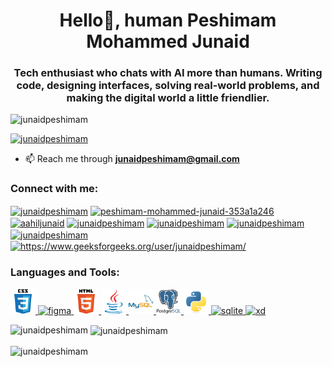 <h1 align="center">Hello👋, human Peshimam Mohammed Junaid</h1>
<h3 align="center">Tech enthusiast who chats with AI more than humans. Writing code, designing interfaces, solving real-world problems, and making the digital world a little friendlier.</h3>

<p align="left"> <img src="https://komarev.com/ghpvc/?username=junaidpeshimam&label=Profile%20views&color=40ff3d&style=plastic" alt="junaidpeshimam" /> </p>

<p align="left"> <a href="https://twitter.com/junaidpeshimam" target="blank"><img src="https://img.shields.io/twitter/follow/junaidpeshimam?logo=twitter&style=for-the-badge" alt="junaidpeshimam" /></a> </p>

- 📫 Reach me through **junaidpeshimam@gmail.com**

<h3 align="left">Connect with me:</h3>
<p align="left">
<a href="https://twitter.com/junaidpeshimam" target="blank"><img align="center" src="https://raw.githubusercontent.com/rahuldkjain/github-profile-readme-generator/master/src/images/icons/Social/twitter.svg" alt="junaidpeshimam" height="30" width="40" /></a>
<a href="https://linkedin.com/in/peshimam-mohammed-junaid-353a1a246" target="blank"><img align="center" src="https://raw.githubusercontent.com/rahuldkjain/github-profile-readme-generator/master/src/images/icons/Social/linked-in-alt.svg" alt="peshimam-mohammed-junaid-353a1a246" height="30" width="40" /></a>
<a href="https://instagram.com/aahiljunaid" target="blank"><img align="center" src="https://raw.githubusercontent.com/rahuldkjain/github-profile-readme-generator/master/src/images/icons/Social/instagram.svg" alt="aahiljunaid" height="30" width="40" /></a>
<a href="https://www.behance.net/junaidpeshimam" target="blank"><img align="center" src="https://raw.githubusercontent.com/rahuldkjain/github-profile-readme-generator/master/src/images/icons/Social/behance.svg" alt="junaidpeshimam" height="30" width="40" /></a>
<a href="https://www.codechef.com/users/junaidpeshimam" target="blank"><img align="center" src="https://cdn.jsdelivr.net/npm/simple-icons@3.1.0/icons/codechef.svg" alt="junaidpeshimam" height="30" width="40" /></a>
<a href="https://www.hackerrank.com/junaidpeshimam" target="blank"><img align="center" src="https://raw.githubusercontent.com/rahuldkjain/github-profile-readme-generator/master/src/images/icons/Social/hackerrank.svg" alt="junaidpeshimam" height="30" width="40" /></a>
<a href="https://www.leetcode.com/junaidpeshimam" target="blank"><img align="center" src="https://raw.githubusercontent.com/rahuldkjain/github-profile-readme-generator/master/src/images/icons/Social/leet-code.svg" alt="junaidpeshimam" height="30" width="40" /></a>
<a href="https://auth.geeksforgeeks.org/user/https://www.geeksforgeeks.org/user/junaidpeshimam/" target="blank"><img align="center" src="https://raw.githubusercontent.com/rahuldkjain/github-profile-readme-generator/master/src/images/icons/Social/geeks-for-geeks.svg" alt="https://www.geeksforgeeks.org/user/junaidpeshimam/" height="30" width="40" /></a>
</p>

<h3 align="left">Languages and Tools:</h3>
<p align="left"> <a href="https://www.w3schools.com/css/" target="_blank" rel="noreferrer"> <img src="https://raw.githubusercontent.com/devicons/devicon/master/icons/css3/css3-original-wordmark.svg" alt="css3" width="40" height="40"/> </a> <a href="https://www.figma.com/" target="_blank" rel="noreferrer"> <img src="https://www.vectorlogo.zone/logos/figma/figma-icon.svg" alt="figma" width="40" height="40"/> </a> <a href="https://www.w3.org/html/" target="_blank" rel="noreferrer"> <img src="https://raw.githubusercontent.com/devicons/devicon/master/icons/html5/html5-original-wordmark.svg" alt="html5" width="40" height="40"/> </a> <a href="https://www.java.com" target="_blank" rel="noreferrer"> <img src="https://raw.githubusercontent.com/devicons/devicon/master/icons/java/java-original.svg" alt="java" width="40" height="40"/> </a> <a href="https://www.mysql.com/" target="_blank" rel="noreferrer"> <img src="https://raw.githubusercontent.com/devicons/devicon/master/icons/mysql/mysql-original-wordmark.svg" alt="mysql" width="40" height="40"/> </a> <a href="https://www.postgresql.org" target="_blank" rel="noreferrer"> <img src="https://raw.githubusercontent.com/devicons/devicon/master/icons/postgresql/postgresql-original-wordmark.svg" alt="postgresql" width="40" height="40"/> </a> <a href="https://www.python.org" target="_blank" rel="noreferrer"> <img src="https://raw.githubusercontent.com/devicons/devicon/master/icons/python/python-original.svg" alt="python" width="40" height="40"/> </a> <a href="https://www.sqlite.org/" target="_blank" rel="noreferrer"> <img src="https://www.vectorlogo.zone/logos/sqlite/sqlite-icon.svg" alt="sqlite" width="40" height="40"/> </a> <a href="https://www.adobe.com/products/xd.html" target="_blank" rel="noreferrer"> <img src="https://cdn.worldvectorlogo.com/logos/adobe-xd.svg" alt="xd" width="40" height="40"/> </a> </p>

<p><img align="left" src="https://github-readme-stats.vercel.app/api/top-langs?username=junaidpeshimam&show_icons=true&locale=en&layout=compact" alt="junaidpeshimam" /></p>

<p>&nbsp;<img align="center" src="https://github-readme-stats.vercel.app/api?username=junaidpeshimam&show_icons=true&locale=en" alt="junaidpeshimam" /></p>

<p><img align="center" src="https://github-readme-streak-stats.herokuapp.com/?user=junaidpeshimam&" alt="junaidpeshimam" /></p>
